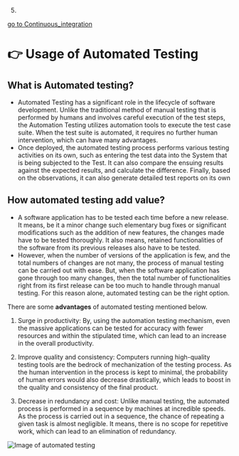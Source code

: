 5.

[go to Continuous_integration](https://github.com/hkstone14/Team-Project-1/blob/master/Continuous_Integration_usage.md)

# :point_right: Usage of Automated Testing

## What is Automated testing?
* Automated  Testing has a significant role in the lifecycle of software development. Unlike the traditional method of manual testing that is performed by humans and involves careful execution of the test steps, the Automation Testing utilizes automation tools to execute the test case suite. When the test suite is automated, it requires no further human intervention, which can have many advantages.
* Once deployed, the automated testing process performs various testing activities on its own, such as entering the test data into the System that is being subjected to the Test. It can also compare the ensuing results against the expected results, and calculate the difference. Finally, based on the observations, it can also generate detailed test reports on its own

## How automated testing add value?
* A software application has to be tested each time before a new release. It means, be it a minor change such elementary bug fixes or significant modifications such as the addition of new features, the changes made have to be tested thoroughly. It also means, retained functionalities of the software from its previous releases also have to be tested.
* However, when the number of versions of the application is few, and the total numbers of changes are not many, the process of manual testing can be carried out with ease. But, when the software application has gone through too many changes, then the total number of functionalities right from its first release can be too much to handle through manual testing. For this reason alone, automated testing can be the right option.

There are some **advantages** of automated testing mentioned below.
1. Surge in productivity:
By, using the automation testing mechanism, even the massive applications can be tested for accuracy with fewer resources and within the stipulated time, which can lead to an increase in the overall productivity.

2. Improve quality and consistency:
Computers running high-quality testing tools are the bedrock of mechanization of the testing process. As the human intervention in the process is kept to minimal, the probability of human errors would also decrease drastically, which leads to boost in the quality and consistency of the final product.

3. Decrease in redundancy and cost:
Unlike manual testing, the automated process is performed in a sequence by machines at incredible speeds. As the process is carried out in a sequence, the chance of repeating a given task is almost negligible. It means, there is no scope for repetitive work, which can lead to an elimination of redundancy.

![Image of automated testing](https://bitbar.com/wp-content/uploads/old_testdroid/Screen-Shot-2013-10-15-at-3.14.04-PM.png)